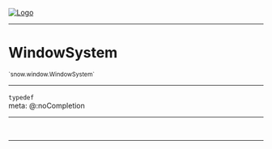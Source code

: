 
[![Logo](../../../images/logo.png)](../../../api/index.html)

---



<h1>WindowSystem</h1>
<small>`snow.window.WindowSystem`</small>



---

`typedef`
<span class="meta">
<br/>meta: @:noCompletion
</span>


---

&nbsp;
&nbsp;









---

&nbsp;
&nbsp;
&nbsp;
&nbsp;